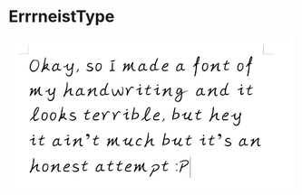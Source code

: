 # ErrrneistType
<img align="middle" src="https://github.com/Errrneist/ErrrneistType/blob/master/img/example.PNG" alt="Critter" width="1280">
